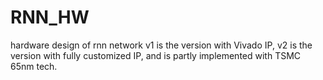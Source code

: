 # RNN_HW
hardware design of rnn network
v1 is the version with Vivado IP, v2 is the version with fully customized IP, and is partly implemented with TSMC 65nm tech.
